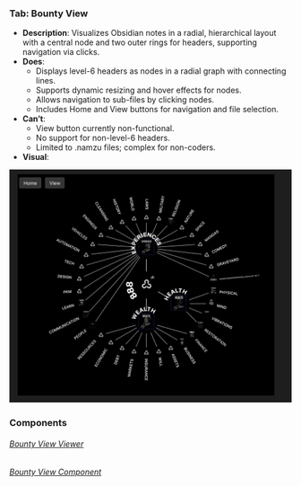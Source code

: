 

### Tab: Bounty View

- **Description**: Visualizes Obsidian notes in a radial, hierarchical layout with a central node and two outer rings for headers, supporting navigation via clicks.
- **Does**:
  - Displays level-6 headers as nodes in a radial graph with connecting lines.
  - Supports dynamic resizing and hover effects for nodes.
  - Allows navigation to sub-files by clicking nodes.
  - Includes Home and View buttons for navigation and file selection.
- **Can’t**:
  - View button currently non-functional.
  - No support for non-level-6 headers.
  - Limited to .namzu files; complex for non-coders.
- **Visual**: 

![bounty_view.webp](/_RESOURCES/IMAGES/bounty_view.webp)




### Components


###### [Bounty View Viewer](D.q.bountyview.viewer.md)

###### [Bounty View Component](D.q.bountyview.component.md)